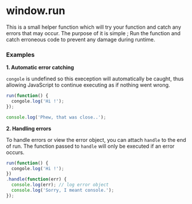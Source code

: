# window.run

This is a small helper function which will try your function and catch any errors that may occur. The purpose of it is simple ; Run the function and catch erroneous code to prevent any damage during runtime. 

### Examples

**1. Automatic error catching**

``congole`` is undefined so this exeception will automatically be caught, thus allowing JavaScript to continue executing as if nothing went wrong.
```javascript
run(function() {
  congole.log('Hi !');
});

console.log('Phew, that was close..');
```


**2. Handling errors**

To handle errors or view the error object, you can attach ``handle`` to the end of run. The function passed to ``handle`` will only be executed if an error occurs.
```javascript
run(function() {
  congole.log('Hi !');
})
.handle(function(err) {
  console.log(err); // log error object
  console.log('Sorry, I meant console.');
});
```
